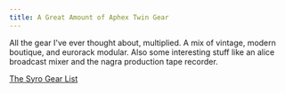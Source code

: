 ```yaml
---
title: A Great Amount of Aphex Twin Gear
---
```


All the gear I've ever thought about, multiplied.  A mix of vintage, modern boutique, and eurorack modular.  Also some interesting stuff like an alice broadcast mixer and the nagra production tape recorder.

[The Syro Gear List](http://www.factmag.com/2014/09/09/take-a-look-at-aphex-twins-extensive-syro-gear-list/)

